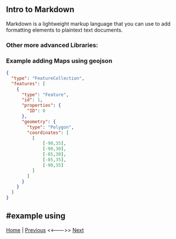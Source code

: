 ## Intro to Markdown
Markdown is a lightweight markup language that you can use to add formatting elements to plaintext text documents.

### Other more advanced Libraries:
  


### Example adding Maps using geojson
```geojson
{
  "type": "FeatureCollection",
  "features": [
    {
      "type": "Feature",
      "id": 1,
      "properties": {
        "ID": 0
      },
      "geometry": {
        "type": "Polygon",
        "coordinates": [
          [
              [-90,35],
              [-90,30],
              [-85,30],
              [-85,35],
              [-90,35]
          ]
        ]
      }
    }
  ]
}
```
#example using 
---
[Home](/README.md) | [Previous](/page3.md) <<--->> [Next](/page5.md)
